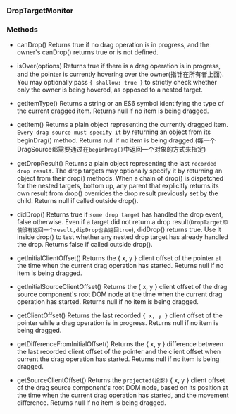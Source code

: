 ### DropTargetMonitor 


### Methods 

- canDrop()
  Returns true if no drag operation is in progress, and the owner's canDrop() returns true or is not defined.

- isOver(options)
  Returns true if there is a drag operation is in progress, and the pointer is currently hovering over the owner(指针在所有者上面). You may optionally pass `{ shallow: true }` to strictly check whether only the owner is being hovered, as opposed to a nested target.

- getItemType()
  Returns a string or an ES6 symbol identifying the type of the current dragged item. Returns null if no item is being dragged.

- getItem()
 Returns a plain object representing the currently dragged item. `Every drag source must specify it` by returning an object from its beginDrag() method. Returns null if no item is being dragged.(每一个DragSource都需要通过在`beginDrag()`中返回一个对象的方式来指定)

- getDropResult()
 Returns a plain object representing the last `recorded drop result`. The drop targets may optionally specify it by returning an object from their drop() methods. When a chain of drop() is dispatched for the nested targets, bottom up, any parent that explicitly returns its own result from drop() overrides the drop result previously set by the child. Returns null if called outside drop().

- didDrop() 
 Returns true if `some drop target` has handled the drop event, false otherwise. Even if a target did not return a drop result(`DropTarget即使没有返回一个result,dipDrop也会返回true`), didDrop() returns true. Use it inside drop() to test whether any nested drop target has already handled the drop. Returns false if called outside drop().

- getInitialClientOffset()
 Returns the { x, y } client offset of the pointer at the time when the current drag operation has started. Returns null if no item is being dragged.

- getInitialSourceClientOffset()
  Returns the { x, y } client offset of the drag source component's root DOM node at the time when the current drag operation has started. Returns null if no item is being dragged.

- getClientOffset()
  Returns the last recorded `{ x, y }` client offset of the pointer while a drag operation is in progress. Returns null if no item is being dragged.

- getDifferenceFromInitialOffset()
  Returns the { x, y } difference between the last recorded client offset of the pointer and the client offset when current the drag operation has started. Returns null if no item is being dragged.

- getSourceClientOffset()
  Returns the `projected(投影)` { x, y } client offset of the drag source component's root DOM node, based on its position at the time when the current drag operation has started, and the movement difference. Returns null if no item is being dragged.
